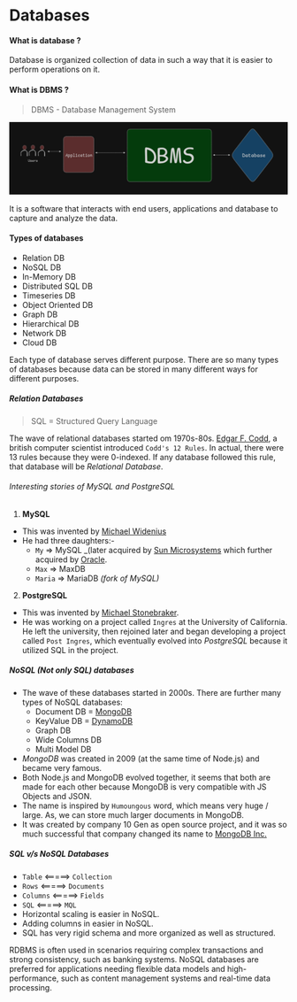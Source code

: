 # Databases

#### What is database ?

Database is organized collection of data in such a way that it is easier to perform operations on it.

#### What is DBMS ?

> DBMS - Database Management System

![](/assets/2025-01-23-18-24-35.png)

It is a software that interacts with end users, applications and database to capture and analyze the data.

#### Types of databases

- Relation DB
- NoSQL DB
- In-Memory DB
- Distributed SQL DB
- Timeseries DB
- Object Oriented DB
- Graph DB
- Hierarchical DB
- Network DB
- Cloud DB

Each type of database serves different purpose. There are so many types of databases because data can be stored in many different ways for different purposes.

##### Relation Databases

> SQL = Structured Query Language

The wave of relational databases started om 1970s-80s. [Edgar F.
Codd](https://en.wikipedia.org/wiki/Edgar_F._Codd), a british computer scientist introduced `Codd's 12 Rules`. In actual, there were 13 rules because they were 0-indexed. If any database followed this rule, that database will be _Relational Database_.

###### Interesting stories of _MySQL_ and _PostgreSQL_

1. **MySQL**

- This was invented by [Michael Widenius](https://en.wikipedia.org/wiki/Michael_Widenius)
- He had three daughters:-
  - `My` => MySQL \_(later acquired by [Sun Microsystems](https://en.wikipedia.org/wiki/Sun_Microsystems) which further acquired by [Oracle](https://en.wikipedia.org/wiki/Oracle_Corporation).
  - `Max` => MaxDB
  - `Maria` => MariaDB _(fork of MySQL)_

2. **PostgreSQL**

- This was invented by [Michael Stonebraker](https://en.wikipedia.org/wiki/Michael_Stonebraker).
- He was working on a project called `Ingres` at the University of California. He left the university, then rejoined later and began developing a project called `Post Ingres`, which eventually evolved into _PostgreSQL_ because it utilized SQL in the project.

##### NoSQL (Not only SQL) databases

- The wave of these databases started in 2000s. There are further many types of NoSQL databases:
  - Document DB = [MongoDB](https://www.mongodb.com/)
  - KeyValue DB = [DynamoDB](https://aws.amazon.com/dynamodb/)
  - Graph DB
  - Wide Columns DB
  - Multi Model DB
- _MongoDB_ was created in 2009 (at the same time of Node.js) and became very famous.
- Both Node.js and MongoDB evolved together, it seems that both are made for each other because MongoDB is very compatible with JS Objects and JSON.
- The name is inspired by `Humoungous` word, which means very huge / large. As, we can store much larger documents in MongoDB.
- It was created by company 10 Gen as open source project, and it was so much successful that company changed its name to [MongoDB Inc.](https://www.mongodb.com/company/newsroom/press-releases/10gen-announces-solutions-name-change-mongodb-inc)

##### SQL v/s NoSQL Databases

- `Table` <=====> `Collection`
- `Rows` <=====> `Documents`
- `Columns` <=====> `Fields`
- `SQL` <=====> `MQL`
- Horizontal scaling is easier in NoSQL.
- Adding columns in easier in NoSQL.
- SQL has very rigid schema and more organized as well as structured.

RDBMS is often used in scenarios requiring complex transactions and strong consistency, such as banking systems. NoSQL databases are preferred for applications needing flexible data models and high-performance, such as content management systems and real-time data processing.
